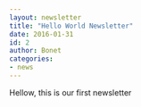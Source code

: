 ```yaml
---
layout: newsletter
title: "Hello World Newsletter"
date: 2016-01-31
id: 2
author: Bonet
categories:
- news
---
```


Hellow, this is our first newsletter
